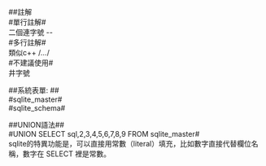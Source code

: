 
##註解  
#單行註解#  
二個連字號 --  
#多行註解#  
類似c++ /*...*/  
#不建議使用#  
井字號  

##系統表單: ##  
#sqlite_master#  
#sqlite_schema#  

##UNION語法##  
#UNION SELECT sql,2,3,4,5,6,7,8,9 FROM sqlite_master#  
sqlite的特異功能是，可以直接用常數（literal）填充，比如數字直接代替欄位名稱，數字在 SELECT 裡是常數。
